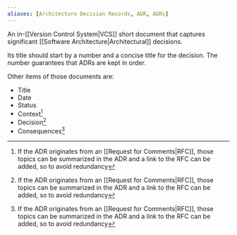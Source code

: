 ```yaml
---
aliases: [Architecture Decision Records, ADR, ADRs]
---
```


An in-[[Version Control System|VCS]] short document that captures significant [[Software Architecture|Architectural]] decisions. 

Its title should start by a number and a concise title for the decision. The number guarantees that ADRs are kept in order.

Other items of those documents are:

- Title
- Date
- Status
- Context[^1]
- Decision[^1]
- Consequences[^1]

[^1]: If the ADR originates from an [[Request for Comments|RFC]], those topics can be summarized in the ADR and a link to the RFC can be added, so to avoid redundancy